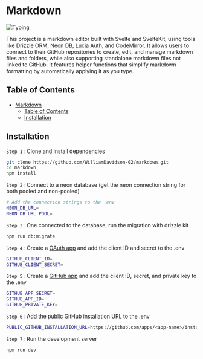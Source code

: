 # Markdown

![Typing](https://i.giphy.com/iFU36VwXUd2O43gdcr.webp)

This project is a markdown editor built with Svelte and SvelteKit, using tools like Drizzle ORM, Neon DB, Lucia Auth, and CodeMirror. It allows users to connect to their GitHub repositories to create, edit, and manage markdown files and folders, while also supporting standalone markdown files not linked to GitHub.
It features helper functions that simplify markdown formatting by automatically applying it as you type.

## Table of Contents

- [Markdown](#markdown)
  - [Table of Contents](#table-of-contents)
  - [Installation](#installation)

## Installation

`Step 1:` Clone and install dependencies

```bash
git clone https://github.com/WilliamDavidson-02/markdown.git
cd markdown
npm install
```

`Step 2:` Connect to a neon database (get the neon connection string for both pooled and non-pooled)

```bash
# Add the connection strings to the .env
NEON_DB_URL=
NEON_DB_URL_POOL=
```

`Step 3:` One connected to the database, run the migration with drizzle kit

```bash
npm run db:migrate
```

`Step 4:` Create a [OAuth app](https://docs.github.com/en/apps/oauth-apps/building-oauth-apps/creating-an-oauth-app) and add the client ID and secret to the .env

```bash
GITHUB_CLIENT_ID=
GITHUB_CLIENT_SECRET=
```

`Step 5:` Create a [GitHub app](https://docs.github.com/en/developers/apps/creating-an-app) and add the client ID, secret, and private key to the .env

```bash
GITHUB_APP_SECRET=
GITHUB_APP_ID=
GITHUB_PRIVATE_KEY=
```

`Step 6:` Add the public GitHub installation URL to the .env

```bash
PUBLIC_GITHUB_INSTALLATION_URL=https://github.com/apps/<app-name>/installations/select_target
```

`Step 7:` Run the development server

```bash
npm run dev
```

